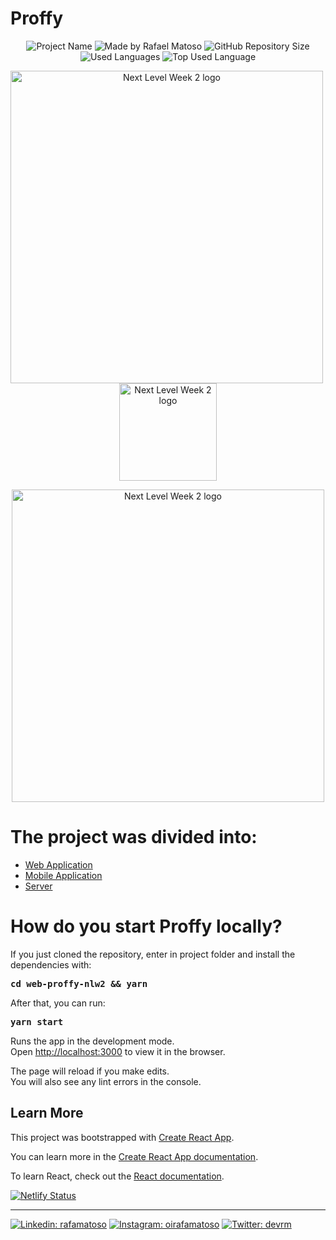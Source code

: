 # Proffy

<p align="center">
    <img alt="Project Name" src="https://img.shields.io/badge/Project%20Name-Proffy-7259c1">
    <img alt="Made by Rafael Matoso" src="https://img.shields.io/badge/Made%20by-Rafa%20Matoso-7259c1">
    <img alt="GitHub Repository Size" src="https://img.shields.io/github/repo-size/rafamatoso/web-proffy-nlw2?color=7259c1">
    <img alt="Used Languages" src="https://img.shields.io/github/languages/count/rafamatoso/web-proffy-nlw2?color=7259c1">
    <img alt="Top Used Language" src="https://img.shields.io/github/languages/top/rafamatoso/web-proffy-nlw2?color=7259c1">
</p>

<p align="center">
    <a href="https://nextlevelweek.com/inscricao/2" target="blank"><img src="https://res.cloudinary.com/rafamatoso/image/upload/v1597101209/Projects/nlw2/web/1landing_llbsxc.jpg" width="500" alt="Next Level Week 2 logo" style='padding-right: 10px'/></a>
     <a href="https://nextlevelweek.com/inscricao/2" target="blank"><img src="https://res.cloudinary.com/rafamatoso/image/upload/v1597101209/Projects/nlw2/web/2landing-mob_y0krwn.jpg" width="156" alt="Next Level Week 2 logo" /></a>
</p>

<p align="center">
    <a href="https://nextlevelweek.com/inscricao/2" target="blank"><img src="https://res.cloudinary.com/rafamatoso/image/upload/v1597101209/Projects/nlw2/web/3classes_sku2lc.jpg" width="500" alt="Next Level Week 2 logo" /></a>
</p>

# The project was divided into:

- [Web Application](https://github.com/rafamatoso/proffy-nlw2/tree/master/web)
- [Mobile Application](https://github.com/rafamatoso/proffy-nlw2/tree/master/mobile)
- [Server](https://github.com/rafamatoso/proffy-nlw2/tree/master/server)

# How do you start Proffy locally?

If you just cloned the repository, enter in project folder and install the dependencies with:

<pre><b>cd web-proffy-nlw2 && yarn </b></pre>

After that, you can run:

<pre><b>yarn start</b></pre>

Runs the app in the development mode.<br />
Open [http://localhost:3000](http://localhost:3000) to view it in the browser.

The page will reload if you make edits.<br />
You will also see any lint errors in the console.

## Learn More

This project was bootstrapped with [Create React App](https://github.com/facebook/create-react-app).

You can learn more in the [Create React App documentation](https://facebook.github.io/create-react-app/docs/getting-started).

To learn React, check out the [React documentation](https://reactjs.org/).

[![Netlify Status](https://api.netlify.com/api/v1/badges/e6953080-7e16-4f6a-b3f4-cc047a96d0d6/deploy-status)](https://app.netlify.com/sites/proffy-rm/deploys)

---

[![Linkedin: rafamatoso](https://img.shields.io/badge/-rafamatoso-black?style=flat&logo=Linkedin&logoColor=white&link=https://www.linkedin.com/in/rafamatoso/)](https://www.linkedin.com/in/rafamatoso/)
[![Instagram: oirafamatoso](https://img.shields.io/badge/-oirafamatoso-black?style=flat&logo=Instagram&link=https://www.instagram.com/oirafamatoso/)](https://www.instagram.com/oirafamatoso/)
[![Twitter: devrm](https://img.shields.io/badge/-devrm-black?style=flat&logo=twitter&link=https://twitter.com/devrm95572079)](https://twitter.com/devrm95572079)
